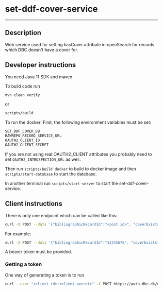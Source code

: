 # set-ddf-cover-service

---

## Description
Web service used for setting hasCover attribute in openSearch for records which DBC doesn't have a cover for.

## Developer instructions
You need Java 11 SDK and maven.

To build code run
```bash
mvn clean verify
```
or
```bash 
scripts/build
```

To run the docker:
First, the following environment variables must be set:
```bash
SET_DDF_COVER_DB
RAWREPO_RECORD_SERVICE_URL
OAUTH2_CLIENT_ID
OAUTH2_CLIENT_SECRET
```
If you are not using real OAUTH2_CLIENT attributes you probably need to set ```OAUTH2_INTROSPECTION_URL``` as well.

Then run ```scripts/build docker``` to build to docker image and then ```scripts/start-database``` to start the database.

In another terminal run ```scripts/start-server``` to start the set-ddf-cover-service.

## Client instructions
There is only one endpoint which can be called like this:
```bash
curl -X POST --data '{"bibliographicRecordId":"<post id>", "coverExists": <true|false>}'  -H 'content-type: application/json' -H 'Authorization: Bearer <token>' https://ddfhascover-stg.dbc.dk/api/v1/events
```

For example:
```bash
curl -X POST --data '{"bibliographicRecordId":"12345678", "coverExists": true}'  -H 'content-type: application/json' -H 'Authorization: Bearer 12345678901234567890' https://ddfhascover-stg.dbc.dk/api/v1/events
```

A bearer token must be provided.

### Getting a token

One way of generating a token is to run
```bash
curl --user "<client_id>:<client_secret>" -X POST https://auth.dbc.dk/oauth/token -d "grant_type=password&username=@&password=@"
```
